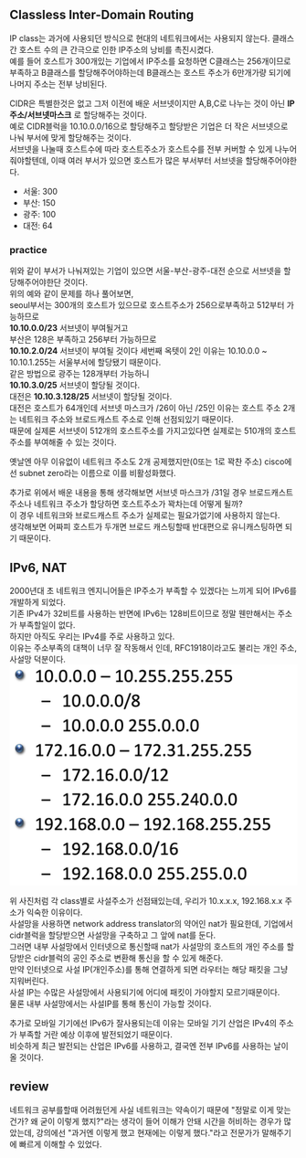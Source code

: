 ## Classless Inter-Domain Routing
IP class는 과거에 사용되던 방식으로 현대의 네트워크에서는 사용되지 않는다.
클래스간 호스트 수의 큰 간극으로 인한 IP주소의 낭비를 촉진시켰다.  
예를 들어 호스트가 300개있는 기업에서 IP주소를 요청하면 C클래스는 256개이므로 부족하고 B클래스를 할당해주어야하는데 B클래스는 호스트 주소가 6만개가량 되기에 나머지 주소는 전부 낭비된다.  

CIDR은 특별한것은 없고 그저 이전에 배운 서브넷이지만 A,B,C로 나누는 것이 아닌 **IP주소/서브넷마스크** 로 할당해주는 것이다.  
예로 CIDR블럭을 10.10.0.0/16으로 할당해주고 할당받은 기업은 더 작은 서브넷으로 나눠 부서에 맞게 할당해주는 것이다.  
서브넷을 나눌때 호스트수에 따라 호스트주소가 호스트수를 전부 커버할 수 있게 나누어줘야할텐데, 이때 여러 부서가 있으면 호스트가 많은 부서부터 서브넷을 할당해주어야한다.  
- 서울: 300
- 부산: 150
- 광주: 100
- 대전: 64

### practice
위와 같이 부서가 나눠져있는 기업이 있으면 서울-부산-광주-대전 순으로 서브넷을 할당해주어야한단 것이다.  
위의 예와 같이 문제를 하나 풀어보면,  
seoul부서는 300개의 호스트가 있으므로 호스트주소가 256으로부족하고 512부터 가능하므로  
**10.10.0.0/23** 서브넷이 부여될거고  
부산은 128은 부족하고 256부터 가능하므로  
**10.10.2.0/24** 서브넷이 부여될 것이다 세번째 옥텟이 2인 이유는 10.10.0.0 ~ 10.10.1.255는 서울부서에 할당됐기 때문이다.  
같은 방법으로 광주는 128개부터 가능하니  
**10.10.3.0/25** 서브넷이 할당될 것이다.  
대전은 **10.10.3.128/25** 서브넷이 할당될 것이다.  
대전은 호스트가 64개인데 서브넷 마스크가 /26이 아닌 /25인 이유는 호스트 주소 2개는 네트워크 주소와 브로드캐스트 주소로 인해 선점되있기 때문이다.  
때문에 실제론 서브넷이 512개의 호스트주소를 가지고있다면 실제로는 510개의 호스트주소를 부여해줄 수 있는 것이다.  

옛날엔 아무 이유없이 네트워크 주소도 2개 공제했지만(0또는 1로 꽉찬 주소) cisco에선 subnet zero라는 이름으로 이를 비활성화했다.

추가로 위에서 배운 내용을 통해 생각해보면 서브넷 마스크가 /31일 경우 브로드캐스트 주소나 네트워크 주소가 할당하면 호스트주소가 꽉차는데 어떻게 될까?  
이 경우 네트워크와 브로드캐스트 주소가 실제로는 필요가없기에 사용하지 않는다.  
생각해보면 어짜피 호스트가 두개면 브로드 캐스팅할때 반대편으로 유니캐스팅하면 되기 때문이다.

## IPv6, NAT
2000년대 초 네트워크 엔지니어들은 IP주소가 부족할 수 있겠다는 느끼게 되어 IPv6를 개발하게 되었다.  
기존 IPv4가 32비트를 사용하는 반면에 IPv6는 128비트이므로 정말 웬만해서는 주소가 부족할일이 없다.  
하지만 아직도 우리는 IPv4를 주로 사용하고 있다.  
이유는 주소부족의 대책이 너무 잘 작동해서 인데, RFC1918이라고도 불리는 개인 주소, 사설망 덕분이다.
![](src/private_network.png)  

위 사진처럼 각 class별로 사설주소가 선점돼있는데, 우리가 10.x.x.x, 192.168.x.x 주소가 익숙한 이유이다.  
사설망을 사용하면 network address translator의 약어인 nat가 필요한데, 기업에서 cidr블럭을 할당받으면 사설망을 구축하고 그 앞에 nat를 둔다.  
그러면 내부 사설망에서 인터넷으로 통신할때 nat가 사설망의 호스트의 개인 주소를 할당받은 cidr블럭의 공인 주소로 변환해 통신을 할 수 있게 해준다.  
만약 인터넷으로 사설 IP(개인주소)를 통해 연결하게 되면 라우터는 해당 패킷을 그냥 지워버린다.  
사설 IP는 수많은 사설망에서 사용되기에 어디에 패킷이 가야할지 모르기때문이다.  
물론 내부 사설망에서는 사설IP를 통해 통신이 가능할 것이다.  

추가로 모바일 기기에선 IPv6가 잘사용되는데 이유는 모바일 기기 산업은 IPv4의 주소가 부족할 거란 예상 이후에 발전되었기 때문이다.  
비슷하게 최근 발전되는 산업은 IPv6를 사용하고, 결국엔 전부 IPv6를 사용하는 날이 올 것이다.  


## review
네트워크 공부를할때 어려웠던게 사실 네트워크는 약속이기 때문에 "정말로 이게 맞는건가? 왜 굳이 이렇게 했지?"라는 생각이 들어 이해가 안돼 시간을 허비하는 경우가 많았는데, 강의에선 "과거엔 이렇게 했고 현재에는 이렇게 했다."라고 전문가가 말해주기에 빠르게 이해할 수 있었다.  
